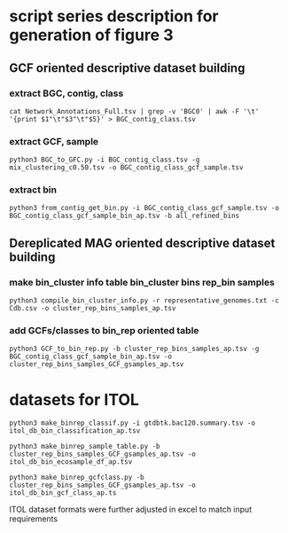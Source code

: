 # script series description for generation of figure 3

## GCF oriented descriptive dataset building

### extract BGC, contig, class

```
cat Network_Annotations_Full.tsv | grep -v 'BGC0' | awk -F '\t' '{print $1"\t"$3"\t"$5}' > BGC_contig_class.tsv
```

### extract GCF, sample
```
python3 BGC_to_GFC.py -i BGC_contig_class.tsv -g mix_clustering_c0.50.tsv -o BGC_contig_class_gcf_sample.tsv
```

### extract bin

```
python3 from_contig_get_bin.py -i BGC_contig_class_gcf_sample.tsv -o BGC_contig_class_gcf_sample_bin_ap.tsv -b all_refined_bins
```

## Dereplicated MAG oriented descriptive dataset building

### make bin_cluster info table bin_cluster bins rep_bin samples

```
python3 compile_bin_cluster_info.py -r representative_genomes.txt -c Cdb.csv -o cluster_rep_bins_samples_ap.tsv
```

### add GCFs/classes to bin_rep oriented table

```
python3 GCF_to_bin_rep.py -b cluster_rep_bins_samples_ap.tsv -g BGC_contig_class_gcf_sample_bin_ap.tsv -o cluster_rep_bins_samples_GCF_gsamples_ap.tsv
```

# datasets for ITOL

```
python3 make_binrep_classif.py -i gtdbtk.bac120.summary.tsv -o itol_db_bin_classification_ap.tsv
```

```
python3 make_binrep_sample_table.py -b cluster_rep_bins_samples_GCF_gsamples_ap.tsv -o itol_db_bin_ecosample_df_ap.tsv
```

```
python3 make_binrep_gcfclass.py -b cluster_rep_bins_samples_GCF_gsamples_ap.tsv -o itol_db_bin_gcf_class_ap.ts
```

ITOL dataset formats were further adjusted in excel to match input requirements